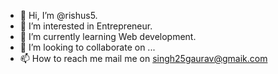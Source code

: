 - 👋 Hi, I’m @rishus5.
- 👀 I’m interested in Entrepreneur.
- 🌱 I’m currently learning Web development.
- 💞️ I’m looking to collaborate on ...
- 📫 How to reach me mail me on singh25gaurav@gmaik.com

<!---
rishus5/rishus5 is a ✨ special ✨ repository because its `README.md` (this file) appears on your GitHub profile.
You can click the Preview link to take a look at your changes.
--->
